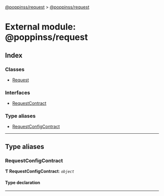[@poppinss/request](../README.md) > [@poppinss/request](../modules/_poppinss_request.md)

# External module: @poppinss/request

## Index

### Classes

* [Request](../classes/_poppinss_request.request.md)

### Interfaces

* [RequestContract](../interfaces/_poppinss_request.requestcontract.md)

### Type aliases

* [RequestConfigContract](_poppinss_request.md#requestconfigcontract)

---

## Type aliases

<a id="requestconfigcontract"></a>

###  RequestConfigContract

**Ƭ RequestConfigContract**: *`object`*

#### Type declaration

___

